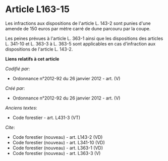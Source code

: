 # Article L163-15

Les infractions aux dispositions de l'article L. 143-2 sont punies d'une amende de 150 euros par mètre carré de dune parcouru
par la coupe.

Les peines prévues à l'article L. 363-1 ainsi que les dispositions des articles L. 341-10 et L. 363-3 à L. 363-5 sont
applicables en cas d'infraction aux dispositions de l'article L. 143-2.

**Liens relatifs à cet article**

_Codifié par_:

  - Ordonnance n°2012-92 du 26 janvier 2012 - art. (V)

_Créé par_:

  - Ordonnance n°2012-92 du 26 janvier 2012 - art. (V)

_Anciens textes_:

  - Code forestier - art. L431-3 (VT)

_Cite_:

  - Code forestier (nouveau) - art. L143-2 (VD)
  - Code forestier (nouveau) - art. L341-10 (VD)
  - Code forestier (nouveau) - art. L363-1 (VD)
  - Code forestier (nouveau) - art. L363-3 (V)
